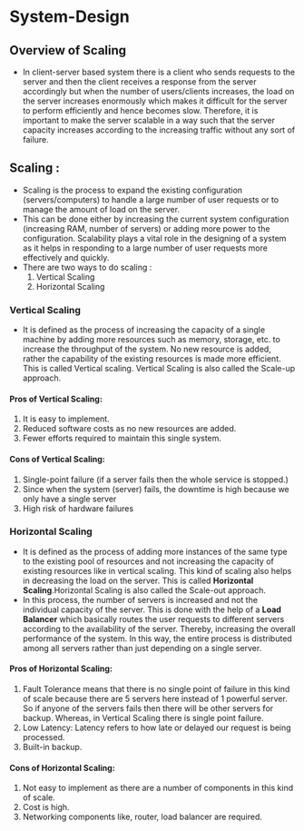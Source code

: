 # System-Design

## Overview of Scaling
- In client-server based system there is a client who sends requests to the server and then the client receives a response from the server accordingly but when the number of users/clients increases, the load on the server increases enormously which makes it difficult for the server to perform efficiently and hence becomes slow. Therefore, it is important to make the server scalable in a way such that the server capacity increases according to the increasing traffic without any sort of failure.


## Scaling : 

- Scaling is the process to expand the existing configuration (servers/computers) to handle a large number of user requests or to manage the amount of load on the server. 
- This can be done either by increasing the current system configuration (increasing RAM, number of servers) or adding more power to the configuration. Scalability plays a vital role in the designing of a system as it helps in responding to a large number of user requests more effectively and quickly.
- There are two ways to do scaling :    
    1. Vertical Scaling 
    2. Horizontal Scaling 

### Vertical Scaling
- It is defined as the process of increasing the capacity of a single machine by adding more resources such as memory, storage, etc. to increase the throughput of the system. No new resource is added, rather the capability of the existing resources is made more efficient. This is called Vertical scaling. Vertical Scaling is also called the Scale-up approach. 

#### Pros of Vertical Scaling:
1. It is easy to implement.
2. Reduced software costs as no new resources are added.
3. Fewer efforts required to maintain this single system.
#### Cons of Vertical Scaling:
1. Single-point failure (if a server fails then the whole service is stopped.)
2. Since when the system (server) fails, the downtime is high because we only have a single server
3. High risk of hardware failures



### Horizontal Scaling
- It is defined as the process of adding more instances of the same type to the existing pool of resources and not increasing the capacity of existing resources like in vertical scaling. This kind of scaling also helps in decreasing the load on the server. This is called <b>Horizontal Scaling</b>.Horizontal Scaling is also called the Scale-out approach. 
- In this process, the number of servers is increased and not the individual capacity of the server. This is done with the help of a <b>Load Balancer</b> which basically routes the user requests to different servers according to the availability of the server. Thereby, increasing the overall performance of the system. In this way, the entire process is distributed among all servers rather than just depending on a single server. 

#### Pros of Horizontal Scaling:
1. Fault Tolerance means that there is no single point of failure in this kind of scale because there are 5 servers here instead of 1 powerful server. So if anyone of the servers fails then there will be other servers for backup. Whereas, in Vertical Scaling there is single point failure.
2. Low Latency: Latency refers to how late or delayed our request is being processed.
3. Built-in backup.

#### Cons of Horizontal Scaling:
1. Not easy to implement as there are a number of components in this kind of scale.
2. Cost is high.
3. Networking components like, router, load balancer are required.